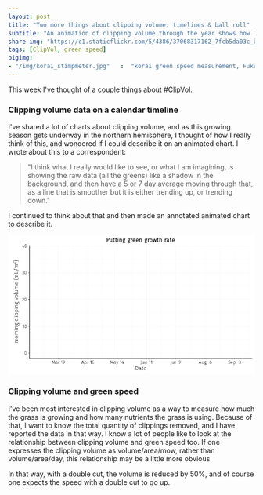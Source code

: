 ```yaml
---
layout: post
title: "Two more things about clipping volume: timelines & ball roll"
subtitle: "An animation of clipping volume through the year shows how I think of these data, and the relationship between clipping volume and green speed might be clearer if one thinks of clipping volume per mow."
share-img: "https://c1.staticflickr.com/5/4386/37068317162_7fcb5da03c_b_d.jpg"
tags: [ClipVol, green speed]
bigimg:
- "/img/korai_stimpmeter.jpg"   :  "korai green speed measurement, Fukuoka"
---
```


This week I've thought of a couple things about [#ClipVol](https://twitter.com/hashtag/ClipVol?src=hash).

### Clipping volume data on a calendar timeline

I've shared a lot of charts about clipping volume, and as this growing season gets underway in the northern hemisphere, I thought of how I really think of this, and wondered if I could describe it on an animated chart. I wrote about this to a correspondent:

> "I think what I really would like to see, or what I am imagining, is showing the raw data (all the greens) like a shadow in the background, and then have a 5 or 7 day average moving through that, as a line that is smoother but it is either trending up, or trending down."

I continued to think about that and then made an annotated animated chart to describe it.

![annotated animated chart of clip vol](img/y2018.gif)

### Clipping volume and green speed

I've been most interested in clipping volume as a way to measure how much the grass is growing and how many nutrients the grass is using. Because of that, I want to know the total quantity of clippings removed, and I have reported the data in that way. I know a lot of people like to look at the relationship between clipping volume and green speed too. If one expresses the clipping volume as volume/area/mow, rather than volume/area/day, this relationship may be a little more obvious.

In that way, with a double cut, the volume is reduced by 50%, and of course one expects the speed with a double cut to go up.

